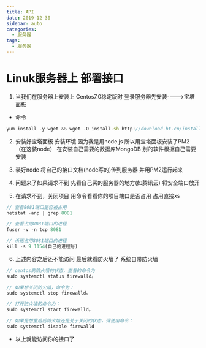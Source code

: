 ```yaml
---
title: API
date: 2019-12-30
sidebar: auto
categories:
  - 服务器
tags:
  - 服务器
---
```


# Linuk服务器上 部署接口
1. 当我们在服务器上安装上 Centos7.0稳定版时 登录服务器先安装---->宝塔面板
- 命令
```js
yum install -y wget && wget -O install.sh http://download.bt.cn/install/install_6.0.sh && sh install.sh
```
2. 安装好宝塔面板 安装环境 因为我是用node.js 所以用宝塔面板安装了PM2（在这装node） 在安装自己需要的数据库MongoDB 
别的软件根据自己需要安装

3. 装好node 将自己的接口文档(node写的)传到服务器 并用PM2运行起来 

4. 问题来了如果请求不到 先看自己买的服务器的地方(如腾讯云) 将安全端口放开

5. 在请求不到，关闭项目 用命令看看你的项目端口是否占用 占用直接xs
```js
// 查看8081端口是否被占用
netstat -anp | grep 8081

// 查看占用8081端口的进程
fuser -v -n tcp 8081

// 杀死占用8081端口的进程
kill -s 9 1154(自己的进程号)
```
6. 上述内容之后还不能访问 最后就看防火墙了 系统自带防火墙
```js
// centos的防火墙的状态，查看的命令为
sudo systemctl status firewalld。

// 如果想关闭防火墙，命令为：
sudo systemctl stop firewalld。

// 打开防火墙的命令为：
sudo systemctl start firewalld。

// 如果是想重启后防火墙还是处于关闭的状态，得使用命令：
sudo systemctl disable firewalld
```
- 以上就能访问你的接口了